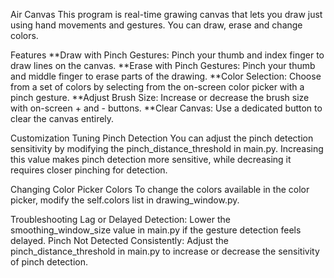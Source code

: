 Air Canvas
This program is real-time grawing canvas that lets you draw just using hand movements and gestures. You can draw, erase and change colors.

Features
**Draw with Pinch Gestures: Pinch your thumb and index finger to draw lines on the canvas.
**Erase with Pinch Gestures: Pinch your thumb and middle finger to erase parts of the drawing.
**Color Selection: Choose from a set of colors by selecting from the on-screen color picker with a pinch gesture.
**Adjust Brush Size: Increase or decrease the brush size with on-screen + and - buttons.
**Clear Canvas: Use a dedicated button to clear the canvas entirely.

Customization
Tuning Pinch Detection
You can adjust the pinch detection sensitivity by modifying the pinch_distance_threshold in main.py. Increasing this value makes pinch detection more sensitive, while decreasing it requires closer pinching for detection.

Changing Color Picker Colors
To change the colors available in the color picker, modify the self.colors list in drawing_window.py.

Troubleshooting
Lag or Delayed Detection: Lower the smoothing_window_size value in main.py if the gesture detection feels delayed.
Pinch Not Detected Consistently: Adjust the pinch_distance_threshold in main.py to increase or decrease the sensitivity of pinch detection.
